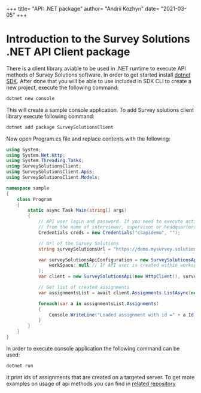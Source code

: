 +++
title= "API: .NET package"
author= "Andrii Kozhyn"
date= "2021-03-05"
+++

Introduction to the Survey Solutions .NET API Client package
====================================================

There is a client library aviable to be used in .NET runtime to execute API methods of Survey Solutions software. In order to get started install [dotnet SDK](https://dotnet.microsoft.com/download).
After done that you will be able to use included in SDK CLI to create a new project, execute the following command:

``` bash
dotnet new console
```

This will create a sample console application. To add Survey solutions client library execute following command:

``` bash
dotnet add package SurveySolutionsClient
```

Now open Program.cs file and replace contents with the following:

``` csharp
using System;
using System.Net.Http;
using System.Threading.Tasks;
using SurveySolutionsClient;
using SurveySolutionsClient.Apis;
using SurveySolutionsClient.Models;

namespace sample
{
    class Program
    {
        static async Task Main(string[] args)
        {
            // API user login and password. If you need to execute action
            // from the name of interviewer, supervisor or headquarters its possible to provide those also
            Credentials creds = new Credentials("csapidemo", "");

            // Url of the Survey Solutions 
            string surveySolutionsUrl = "https://demo.mysurvey.solutions";

            var surveySolutionsApiConfiguration = new SurveySolutionsApiConfiguration(creds, surveySolutionsUrl,
                workSpace: null // If API user is created within workspace provide its name here
            );
            var client = new SurveySolutionsApi(new HttpClient(), surveySolutionsApiConfiguration);

            // Get list of created assignments
            var assignmentsList = await client.Assignments.ListAsync(new AssignmentsListFilter());

            foreach(var a in assignmentsList.Assignments)
            {
                Console.WriteLine("Loaded assignment with id =" + a.Id);
            }
        }
    }
}
```

In order to execute console application the following command can be used:

``` bash
dotnet run
```

It print ids of assignments that are created on a targeted server. To get more examples on usage of api methods you can find in [related repository](https://github.com/SlyNet/SurveySolutionsClient)
